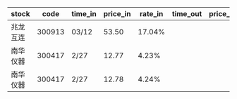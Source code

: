 |stock|code|time_in|price_in|rate_in|time_out|price_out|rate_out|
| --- | --- | --- | --- | --- | --- | --- | --- |
|兆龙互连|300913|03/12|53.50|17.04%||||
|南华仪器|300417|2/27|12.77|4.23%||||
|南华仪器|300417|2/27|12.78|4.24%||||



